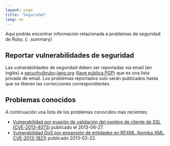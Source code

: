 ```yaml
---
layout: page
title: "Seguridad"
lang: es
---
```


Aquí podrás encontrar información relacionada a problemas de seguridad de Ruby.
{: .summary}

## Reportar vulnerabilidades de seguridad

Las vulnerabilidades de seguridad deben ser reportadas via email (en inglés) a
security@ruby-lang.org ([llave pública PGP](/security.asc)) que es una lista
privada de email. Los problemas reportados solo serán publicados hasta que
se liberen las correcciones correspondientes.

## Problemas conocidos

A continuación una lista de los problemas conocidos mas recientes:

 * [Vulnerabilidad por evasión de validación del nombre de cliente de SSL
   (CVE-2013-4073)](/es/news/2013/06/27/hostname-check-bypassing-vulnerability-in-openssl-client-cve-2013-4073/)
   publicado el 2013-06-27.
 * [Vulnerabilidad DoS por expansión de entidades en REXML (bomba XML,
   CVE-2013-1821)](/es/news/2013/02/22/rexml-dos-2013-02-22/)
   publicado 2013-02-22.
